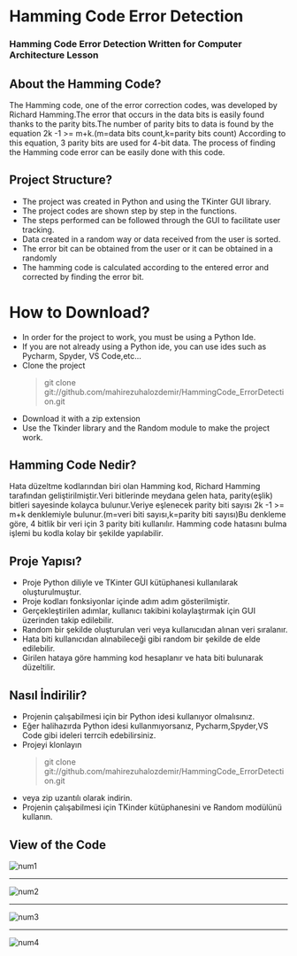 # Hamming Code Error Detection
### Hamming Code Error Detection Written for Computer Architecture Lesson

 ## About the Hamming Code?
 The Hamming code, one of the error correction codes, was developed by Richard Hamming.The error that occurs in the data bits is easily found thanks to the parity bits.The number of parity bits to data is found by the equation 2k -1 >= m+k.(m=data bits count,k=parity bits count) According to this equation, 3 parity bits are used for 4-bit data. The process of finding the Hamming code error can be easily done with this code.
 
 ## Project Structure?
+ The project was created in Python and using the TKinter GUI library.
+ The project codes are shown step by step in the functions.
+ The steps performed can be followed through the GUI to facilitate user tracking.
+ Data created in a random way or data received from the user is sorted.
+ The error bit can be obtained from the user or it can be obtained in a randomly
+ The hamming code is calculated according to the entered error and corrected by finding the error bit.
 
# How to Download?
+ In order for the project to work, you must be using a Python Ide.
 + If you are not already using a Python ide, you can use ides such as Pycharm, Spyder, VS Code,etc... 
+ Clone the project
  > git clone git://github.com/mahirezuhalozdemir/HammingCode_ErrorDetection.git
+ Download it with a zip extension
+ Use the Tkinder library and the Random module to make the project work.




## Hamming Code Nedir?
Hata düzeltme kodlarından biri olan Hamming kod, Richard Hamming tarafından geliştirilmiştir.Veri bitlerinde meydana gelen hata, parity(eşlik) bitleri sayesinde kolayca bulunur.Veriye eşlenecek parity biti sayısı 2k -1 >= m+k denklemiyle bulunur.(m=veri biti sayısı,k=parity biti sayısı)Bu denkleme göre, 4 bitlik bir veri için 3 parity biti kullanılır. Hamming code hatasını bulma işlemi bu kodla kolay bir şekilde yapılabilir.  

## Proje Yapısı?
+ Proje Python diliyle ve TKinter GUI kütüphanesi kullanılarak oluşturulmuştur.
+ Proje kodları fonksiyonlar içinde adım adım gösterilmiştir.
+ Gerçekleştirilen adımlar, kullanıcı takibini kolaylaştırmak için GUI üzerinden takip edilebilir.
+ Random bir şekilde oluşturulan veri veya kullanıcıdan alınan veri sıralanır. 
+ Hata biti kullanıcıdan alınabileceği gibi random bir şekilde de elde edilebilir.
+ Girilen hataya göre hamming kod hesaplanır ve hata biti bulunarak düzeltilir.
 
## Nasıl İndirilir?
+ Projenin çalışabilmesi için bir Python idesi kullanıyor olmalısınız.
 + Eğer halihazırda Python idesi kullanmıyorsanız, Pycharm,Spyder,VS Code gibi ideleri terrcih edebilirsiniz. 
+ Projeyi klonlayın
  > git clone git://github.com/mahirezuhalozdemir/HammingCode_ErrorDetection.git
+ veya zip uzantılı olarak indirin.
+ Projenin çalışabilmesi için TKinder kütüphanesini ve Random modülünü kullanın.
 

 ## View of the Code


![num1](https://user-images.githubusercontent.com/73248614/172059099-adc3b897-a529-4588-89f5-77dcc29e2344.jpg)
___
![num2](https://user-images.githubusercontent.com/73248614/172059162-b1a6ba21-78cc-4a49-b0ab-10231abab2e1.jpg)
___
![num3](https://user-images.githubusercontent.com/73248614/172059171-fa6efcd3-6216-4506-b0ed-8b31d6ddbbb1.jpg)
___
![num4](https://user-images.githubusercontent.com/73248614/172059173-2a03d9d2-a19f-4f96-8269-92f02a309bec.jpg)

